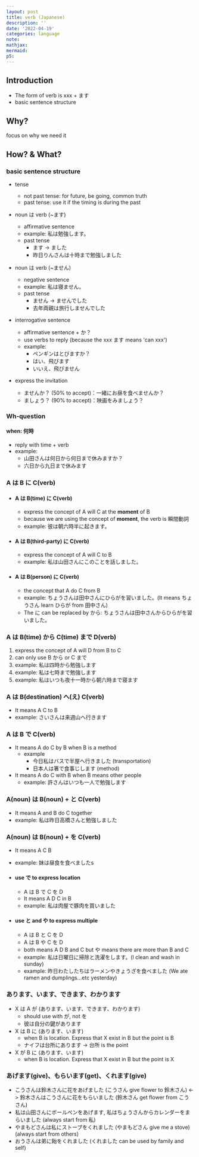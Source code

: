 ```yaml
---
layout: post
title: verb (Japanese)
description: ''
date: '2022-04-19'
categories: language
note:
mathjax:
mermaid:
p5:
---
```


## Introduction

* The form of verb is xxx + ます
* basic sentence structure

## Why?

focus on why we need it

## How? & What?

### basic sentence structure

* tense
  * not past tense: for future, be going, common truth
  * past tense: use it if the timing is during the past

* noun は verb (~ます)
  * affirmative sentence
  * example: 私は勉強します。
  * past tense
    * ます -> ました
    * 昨日りんさんは十時まで勉強しました

* noun は verb (~ません)
  * negative sentence
  * example: 私は寝ません。
  * past tense
    * ません -> ませんでした
    * 去年両親は旅行しませんでした

* interrogative sentence
  * affirmative sentence + か？
  * use verbs to reply (because the xxx ます means 'can xxx')
  * example:
    * ペンギンはとびますか？
    * はい、飛びます
    * いいえ、飛びません

* express the invitation
  * ませんか？ (50% to accept)：一緒にお昼を食べませんか？
  * ましょう？ (90% to accept)：映画をみましょう？

### Wh-question

#### when: 何時

* reply with time + verb
* example:
  * 山田さんは何日から何日まで休みますか？
  * 六日から九日まで休みます

### A は B に C(verb)

* #### A は B(time) に C(verb)

  * express the concept of A will C at the **moment** of B
  * because we are using the concept of **moment**, the verb is 瞬間動詞
  * example: 彼は朝六時半に起きます。
  
* #### A は B(third-party) に C(verb)

  * express the concept of A will C to B
  * example: 私は山田さんにこのことを話しました。

* #### A は B(person) に C(verb)

  * the concept that A do C from B
  * example: ちょうさんは田中さんにひらがを習いました。(It means ちょうさん learn ひらが from 田中さん)
  * The に can be replaced by から: ちょうさんは田中さんからひらがを習いました。

### A は B(time) から C(time) まで D(verb)

1. express the concept of A will D from B to C
2. can only use B から or C まで
3. example: 私は四時から勉強します
4. example: 私は七時まで勉強します
5. example: 私はいつも夜十一時から朝六時まで寝ます

### A は B(destination) へ(え) C(verb)

* It means A C to B
* example: さいさんは来週山へ行きます

### A は B で C(verb)

* It means A do C by B when B is a method
  * example
    * 今日私はバスで半屋へ行きました (transportation)
    * 日本人は箸で食事じします (method)
* It means A do C with B when B means other people
  * example: 許さんはいつも一人で勉強します

### A(noun) は B(noun) + と C(verb)

* It means A and B do C together
* example: 私は昨日高橋さんと勉強しました

### A(noun) は B(noun) + を C(verb)

* It means A C B
* example: 妹は昼食を食べましたs

* #### use で to express location

  * A は B で C を D
  * It means A D C in B
  * example: 私は肉屋で豚肉を買いました

* #### use と and や to express multiple

  * A は B と C を D
  * A は B や C を D
  * both means A D B and C but や means there are more than B and C
  * example: 私は日曜日に掃除と洗濯をします。(I clean and wash in sunday)
  * example: 昨日わたしたちはラーメンやきょうざを食べました (We ate ramen and dumplings...etc yesterday)

### あります、います、できます、わかります

* X は A が (あります、います、できます、わかります)
  * should use with が, not を
  * 彼は自分の鍵があります
* X は B に (あります、います)
  * when B is location. Express that X exist in B but the point is B
  * ナイフは台所にあります -> 台所 is the point
* X が B に (あります、います)
  * when B is location. Express that X exist in B but the point is X

### あげます(give)、もらいます(get)、くれます(give)

* こうさんは鈴木さんに花をあげました (こうさん give flower to 鈴木さん) <-> 鈴木さんはこうさんに花をもらいました (鈴木さん get flower from こうさん)
* 私は山田さんにボールぺンをあげます, 私はちょうさんからカレンダーをまらいました (always start from 私)
* やまもどさんは私にストーブをくれました (やまもどさん give me a stove) (always start from others)
* おうさんは弟に飴をくれました (くれました can be used by family and self)
